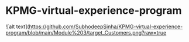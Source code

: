 # KPMG-virtual-experience-program
![alt text](https://github.com/SubhodeepSinha/KPMG-virtual-experience-program/blob/main/Module%203/target_Customers.png?raw=true
